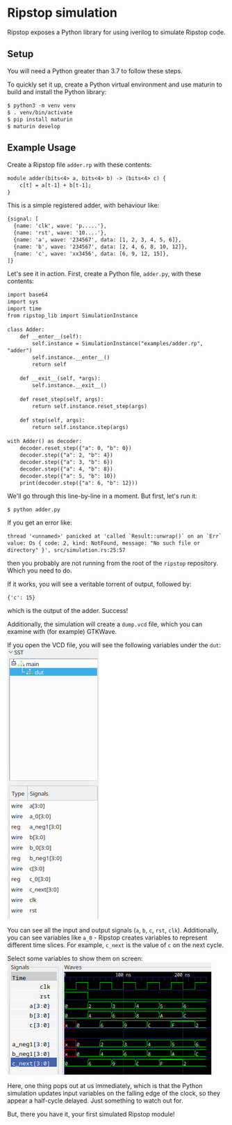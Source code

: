 # Ripstop simulation

Ripstop exposes a Python library for using iverilog to simulate Ripstop code.

## Setup

You will need a Python greater than 3.7 to follow these steps.

To quickly set it up, create a Python virtual environment and use maturin to build and install the Python library:
```
$ python3 -m venv venv
$ . venv/bin/activate
$ pip install maturin
$ maturin develop
```

## Example Usage

Create a Ripstop file `adder.rp` with these contents:
```
module adder(bits<4> a, bits<4> b) -> (bits<4> c) {
    c[t] = a[t-1] + b[t-1];
}
```
This is a simple registered adder, with behaviour like:
```wavedrom
{signal: [
  {name: 'clk', wave: 'p.....'},
  {name: 'rst', wave: '10....'},
  {name: 'a', wave: '234567', data: [1, 2, 3, 4, 5, 6]},
  {name: 'b', wave: '234567', data: [2, 4, 6, 8, 10, 12]},
  {name: 'c', wave: 'xx3456', data: [6, 9, 12, 15]},
]}
```
Let's see it in action. First, create a Python file, `adder.py`, with these contents:
```
import base64
import sys
import time
from ripstop_lib import SimulationInstance

class Adder:
    def __enter__(self):
        self.instance = SimulationInstance("examples/adder.rp", "adder")
        self.instance.__enter__()
        return self

    def __exit__(self, *args):
        self.instance.__exit__()

    def reset_step(self, args):
        return self.instance.reset_step(args)

    def step(self, args):
        return self.instance.step(args)

with Adder() as decoder:
    decoder.reset_step({"a": 0, "b": 0})
    decoder.step({"a": 2, "b": 4})
    decoder.step({"a": 3, "b": 6})
    decoder.step({"a": 4, "b": 8})
    decoder.step({"a": 5, "b": 10})
    print(decoder.step({"a": 6, "b": 12}))
```
We'll go through this line-by-line in a moment. But first, let's run it:
```
$ python adder.py
```
If you get an error like:
```
thread '<unnamed>' panicked at 'called `Result::unwrap()` on an `Err` value: Os { code: 2, kind: NotFound, message: "No such file or directory" }', src/simulation.rs:25:57
```
then you probably are not running from the root of the `ripstop` repository. Which you need to do.

If it works, you will see a veritable torrent of output, followed by:
```
{'c': 15}
```
which is the output of the adder. Success!

Additionally, the simulation will create a `dump.vcd` file, which you can examine with (for example) GTKWave.

If you open the VCD file, you will see the following variables under the `dut`:
![VCD variables](gtkwave_blinky.png)

You can see all the input and output signals (`a`, `b`, `c`, `rst`, `clk`). Additionally, you can see variables like `a_0` - Ripstop creates variables to represent different time slices. For example, `c_next` is the value of `c` on the next cycle.

Select some variables to show them on screen:
![Variables shown](gtkwave_bliinky2.png)

Here, one thing pops out at us immediately, which is that the Python simulation updates input variables on the falling edge of the clock, so they appear a half-cycle delayed. Just something to watch out for.

But, there you have it, your first simulated Ripstop module!
